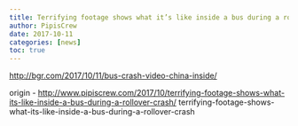 ```yaml
---
title: Terrifying footage shows what it’s like inside a bus during a rollover crash
author: PipisCrew
date: 2017-10-11
categories: [news]
toc: true
---
```


http://bgr.com/2017/10/11/bus-crash-video-china-inside/

origin - http://www.pipiscrew.com/2017/10/terrifying-footage-shows-what-its-like-inside-a-bus-during-a-rollover-crash/ terrifying-footage-shows-what-its-like-inside-a-bus-during-a-rollover-crash